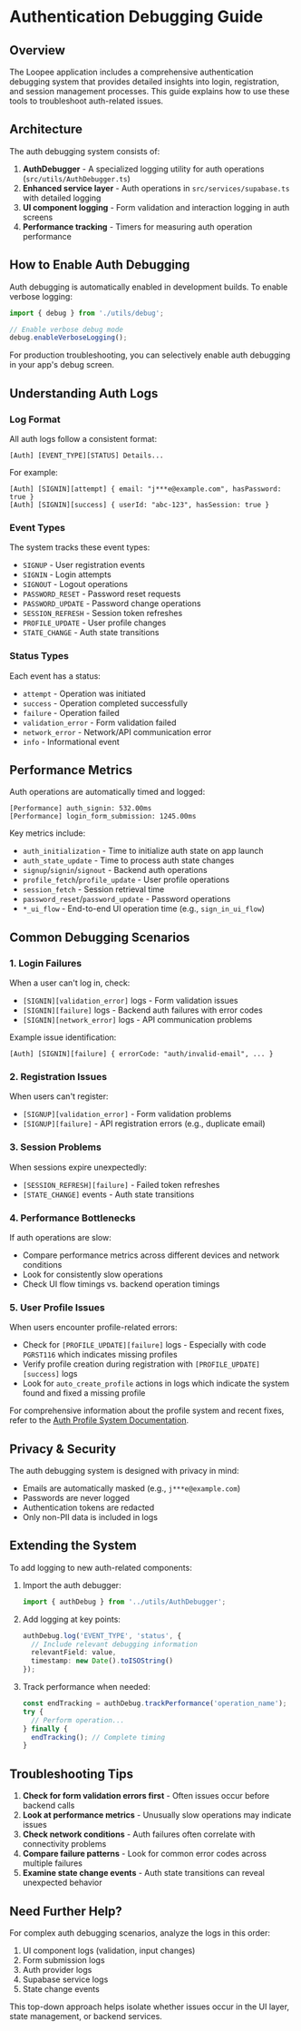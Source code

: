 # Authentication Debugging Guide

## Overview

The Loopee application includes a comprehensive authentication debugging system that provides detailed insights into login, registration, and session management processes. This guide explains how to use these tools to troubleshoot auth-related issues.

## Architecture

The auth debugging system consists of:

1. **AuthDebugger** - A specialized logging utility for auth operations (`src/utils/AuthDebugger.ts`)
2. **Enhanced service layer** - Auth operations in `src/services/supabase.ts` with detailed logging
3. **UI component logging** - Form validation and interaction logging in auth screens
4. **Performance tracking** - Timers for measuring auth operation performance

## How to Enable Auth Debugging

Auth debugging is automatically enabled in development builds. To enable verbose logging:

```typescript
import { debug } from './utils/debug';

// Enable verbose debug mode
debug.enableVerboseLogging();
```

For production troubleshooting, you can selectively enable auth debugging in your app's debug screen.

## Understanding Auth Logs

### Log Format

All auth logs follow a consistent format:

```
[Auth] [EVENT_TYPE][STATUS] Details...
```

For example:
```
[Auth] [SIGNIN][attempt] { email: "j***e@example.com", hasPassword: true }
[Auth] [SIGNIN][success] { userId: "abc-123", hasSession: true }
```

### Event Types

The system tracks these event types:

- `SIGNUP` - User registration events
- `SIGNIN` - Login attempts
- `SIGNOUT` - Logout operations
- `PASSWORD_RESET` - Password reset requests
- `PASSWORD_UPDATE` - Password change operations
- `SESSION_REFRESH` - Session token refreshes
- `PROFILE_UPDATE` - User profile changes
- `STATE_CHANGE` - Auth state transitions

### Status Types

Each event has a status:

- `attempt` - Operation was initiated
- `success` - Operation completed successfully
- `failure` - Operation failed
- `validation_error` - Form validation failed
- `network_error` - Network/API communication error
- `info` - Informational event

## Performance Metrics

Auth operations are automatically timed and logged:

```
[Performance] auth_signin: 532.00ms
[Performance] login_form_submission: 1245.00ms
```

Key metrics include:

- `auth_initialization` - Time to initialize auth state on app launch
- `auth_state_update` - Time to process auth state changes
- `signup`/`signin`/`signout` - Backend auth operations
- `profile_fetch`/`profile_update` - User profile operations
- `session_fetch` - Session retrieval time
- `password_reset`/`password_update` - Password operations
- `*_ui_flow` - End-to-end UI operation time (e.g., `sign_in_ui_flow`)

## Common Debugging Scenarios

### 1. Login Failures

When a user can't log in, check:

- `[SIGNIN][validation_error]` logs - Form validation issues
- `[SIGNIN][failure]` logs - Backend auth failures with error codes
- `[SIGNIN][network_error]` logs - API communication problems

Example issue identification:
```
[Auth] [SIGNIN][failure] { errorCode: "auth/invalid-email", ... }
```

### 2. Registration Issues

When users can't register:

- `[SIGNUP][validation_error]` - Form validation problems
- `[SIGNUP][failure]` - API registration errors (e.g., duplicate email)

### 3. Session Problems

When sessions expire unexpectedly:

- `[SESSION_REFRESH][failure]` - Failed token refreshes
- `[STATE_CHANGE]` events - Auth state transitions

### 4. Performance Bottlenecks

If auth operations are slow:

- Compare performance metrics across different devices and network conditions
- Look for consistently slow operations
- Check UI flow timings vs. backend operation timings

### 5. User Profile Issues

When users encounter profile-related errors:

- Check for `[PROFILE_UPDATE][failure]` logs - Especially with code `PGRST116` which indicates missing profiles
- Verify profile creation during registration with `[PROFILE_UPDATE][success]` logs
- Look for `auto_create_profile` actions in logs which indicate the system found and fixed a missing profile

For comprehensive information about the profile system and recent fixes, refer to the [Auth Profile System Documentation](./auth-profile-system.md).

## Privacy & Security

The auth debugging system is designed with privacy in mind:

- Emails are automatically masked (e.g., `j***e@example.com`)
- Passwords are never logged
- Authentication tokens are redacted
- Only non-PII data is included in logs

## Extending the System

To add logging to new auth-related components:

1. Import the auth debugger:
   ```typescript
   import { authDebug } from '../utils/AuthDebugger';
   ```

2. Add logging at key points:
   ```typescript
   authDebug.log('EVENT_TYPE', 'status', { 
     // Include relevant debugging information
     relevantField: value,
     timestamp: new Date().toISOString()
   });
   ```

3. Track performance when needed:
   ```typescript
   const endTracking = authDebug.trackPerformance('operation_name');
   try {
     // Perform operation...
   } finally {
     endTracking(); // Complete timing
   }
   ```

## Troubleshooting Tips

1. **Check for form validation errors first** - Often issues occur before backend calls
2. **Look at performance metrics** - Unusually slow operations may indicate issues
3. **Check network conditions** - Auth failures often correlate with connectivity problems
4. **Compare failure patterns** - Look for common error codes across multiple failures
5. **Examine state change events** - Auth state transitions can reveal unexpected behavior

## Need Further Help?

For complex auth debugging scenarios, analyze the logs in this order:

1. UI component logs (validation, input changes)
2. Form submission logs
3. Auth provider logs
4. Supabase service logs
5. State change events

This top-down approach helps isolate whether issues occur in the UI layer, state management, or backend services.
